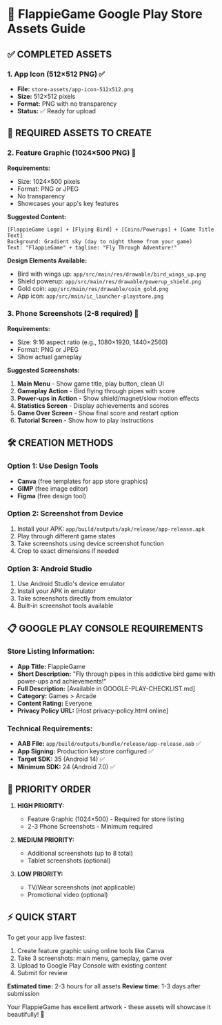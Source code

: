 # 📱 FlappieGame Google Play Store Assets Guide

## ✅ COMPLETED ASSETS

### 1. App Icon (512×512 PNG) ✅
- **File:** `store-assets/app-icon-512x512.png`
- **Size:** 512×512 pixels
- **Format:** PNG with no transparency
- **Status:** ✅ Ready for upload

## 🎨 REQUIRED ASSETS TO CREATE

### 2. Feature Graphic (1024×500 PNG) 🔄
**Requirements:**
- Size: 1024×500 pixels
- Format: PNG or JPEG
- No transparency
- Showcases your app's key features

**Suggested Content:**
```
[FlappieGame Logo] + [Flying Bird] + [Coins/Powerups] + [Game Title Text]
Background: Gradient sky (day to night theme from your game)
Text: "FlappieGame" + tagline: "Fly Through Adventure!"
```

**Design Elements Available:**
- Bird with wings up: `app/src/main/res/drawable/bird_wings_up.png`
- Shield powerup: `app/src/main/res/drawable/powerup_shield.png`
- Gold coin: `app/src/main/res/drawable/coin_gold.png`
- App icon: `app/src/main/ic_launcher-playstore.png`

### 3. Phone Screenshots (2-8 required) 📱
**Requirements:**
- Size: 9:16 aspect ratio (e.g., 1080×1920, 1440×2560)
- Format: PNG or JPEG
- Show actual gameplay

**Suggested Screenshots:**
1. **Main Menu** - Show game title, play button, clean UI
2. **Gameplay Action** - Bird flying through pipes with score
3. **Power-ups in Action** - Show shield/magnet/slow motion effects
4. **Statistics Screen** - Display achievements and scores
5. **Game Over Screen** - Show final score and restart option
6. **Tutorial Screen** - Show how to play instructions

## 🛠️ CREATION METHODS

### Option 1: Use Design Tools
- **Canva** (free templates for app store graphics)
- **GIMP** (free image editor)
- **Figma** (free design tool)

### Option 2: Screenshot from Device
1. Install your APK: `app/build/outputs/apk/release/app-release.apk`
2. Play through different game states
3. Take screenshots using device screenshot function
4. Crop to exact dimensions if needed

### Option 3: Android Studio
1. Use Android Studio's device emulator
2. Install your APK in emulator
3. Take screenshots directly from emulator
4. Built-in screenshot tools available

## 📋 GOOGLE PLAY CONSOLE REQUIREMENTS

### Store Listing Information:
- **App Title:** FlappieGame
- **Short Description:** "Fly through pipes in this addictive bird game with power-ups and achievements!"
- **Full Description:** [Available in GOOGLE-PLAY-CHECKLIST.md]
- **Category:** Games > Arcade
- **Content Rating:** Everyone
- **Privacy Policy URL:** [Host privacy-policy.html online]

### Technical Requirements:
- **AAB File:** `app/build/outputs/bundle/release/app-release.aab` ✅
- **App Signing:** Production keystore configured ✅
- **Target SDK:** 35 (Android 14) ✅
- **Minimum SDK:** 24 (Android 7.0) ✅

## 🎯 PRIORITY ORDER

1. **HIGH PRIORITY:**
   - Feature Graphic (1024×500) - Required for store listing
   - 2-3 Phone Screenshots - Minimum required

2. **MEDIUM PRIORITY:**
   - Additional screenshots (up to 8 total)
   - Tablet screenshots (optional)

3. **LOW PRIORITY:**
   - TV/Wear screenshots (not applicable)
   - Promotional video (optional)

## ⚡ QUICK START

To get your app live fastest:
1. Create feature graphic using online tools like Canva
2. Take 3 screenshots: main menu, gameplay, game over
3. Upload to Google Play Console with existing content
4. Submit for review

**Estimated time:** 2-3 hours for all assets
**Review time:** 1-3 days after submission

Your FlappieGame has excellent artwork - these assets will showcase it beautifully! 🚀